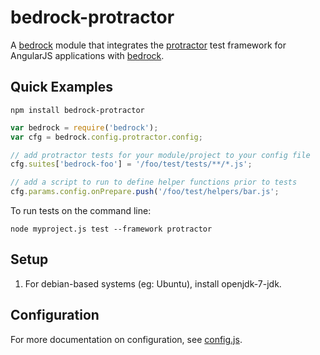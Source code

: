 # bedrock-protractor

A [bedrock][] module that integrates the [protractor][] test framework for
AngularJS applications with [bedrock][].

## Quick Examples

```
npm install bedrock-protractor
```

```js
var bedrock = require('bedrock');
var cfg = bedrock.config.protractor.config;

// add protractor tests for your module/project to your config file
cfg.suites['bedrock-foo'] = '/foo/test/tests/**/*.js';

// add a script to run to define helper functions prior to tests
cfg.params.config.onPrepare.push('/foo/test/helpers/bar.js';
```

To run tests on the command line:

```
node myproject.js test --framework protractor
```

## Setup

1. For debian-based systems (eg: Ubuntu), install openjdk-7-jdk.

## Configuration

For more documentation on configuration, see [config.js](https://github.com/digitalbazaar/bedrock-protractor/blob/master/lib/config.js).


[bedrock]: https://github.com/digitalbazaar/bedrock
[protractor]: https://github.com/angular/protractor
